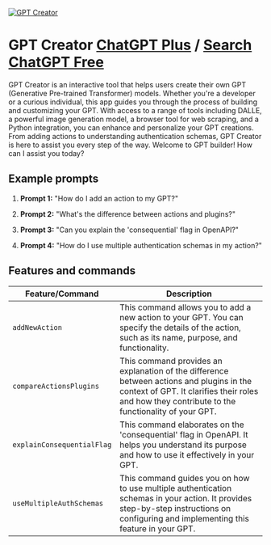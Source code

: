 
[![GPT Creator](https://files.oaiusercontent.com/file-2dmsWTIXkT9HgGkROuHHDc6k?se=2123-10-14T22%3A47%3A51Z&sp=r&sv=2021-08-06&sr=b&rscc=max-age%3D31536000%2C%20immutable&rscd=attachment%3B%20filename%3D1a5ebc57-3ec2-45ca-a4a7-6ac08291ae89.png&sig=rXobtPajZ72PZFV/23hov0ZNAfs2h3ErxkuokBuhOuQ%3D)](https://chat.openai.com/g/g-mMVQXFIGp-gpt-creator)

# GPT Creator [ChatGPT Plus](https://chat.openai.com/g/g-mMVQXFIGp-gpt-creator) / [Search ChatGPT Free](https://gptcall.net/index.html#/?search=GPT%20Creator)

GPT Creator is an interactive tool that helps users create their own GPT (Generative Pre-trained Transformer) models. Whether you're a developer or a curious individual, this app guides you through the process of building and customizing your GPT. With access to a range of tools including DALLE, a powerful image generation model, a browser tool for web scraping, and a Python integration, you can enhance and personalize your GPT creations. From adding actions to understanding authentication schemas, GPT Creator is here to assist you every step of the way. Welcome to GPT builder! How can I assist you today?

## Example prompts

1. **Prompt 1:** "How do I add an action to my GPT?"

2. **Prompt 2:** "What's the difference between actions and plugins?"

3. **Prompt 3:** "Can you explain the 'consequential' flag in OpenAPI?"

4. **Prompt 4:** "How do I use multiple authentication schemas in my action?"

## Features and commands

| Feature/Command | Description |
| --- | --- |
| `addNewAction` | This command allows you to add a new action to your GPT. You can specify the details of the action, such as its name, purpose, and functionality. |
| `compareActionsPlugins` | This command provides an explanation of the difference between actions and plugins in the context of GPT. It clarifies their roles and how they contribute to the functionality of your GPT. |
| `explainConsequentialFlag` | This command elaborates on the 'consequential' flag in OpenAPI. It helps you understand its purpose and how to use it effectively in your GPT. |
| `useMultipleAuthSchemas` | This command guides you on how to use multiple authentication schemas in your action. It provides step-by-step instructions on configuring and implementing this feature in your GPT. |


